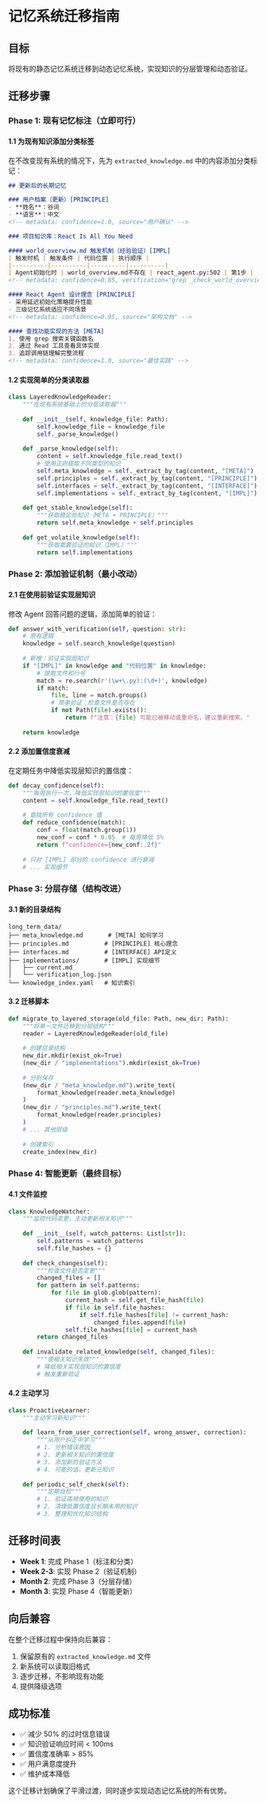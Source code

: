 # 记忆系统迁移指南

## 目标

将现有的静态记忆系统迁移到动态记忆系统，实现知识的分层管理和动态验证。

## 迁移步骤

### Phase 1: 现有记忆标注（立即可行）

#### 1.1 为现有知识添加分类标签

在不改变现有系统的情况下，先为 `extracted_knowledge.md` 中的内容添加分类标记：

```markdown
## 更新后的长期记忆

### 用户档案（更新）[PRINCIPLE]
- **姓名**：谷词
- **语言**：中文
<!-- metadata: confidence=1.0, source="用户确认" -->

### 项目知识库：React Is All You Need

#### world_overview.md 触发机制（经验验证）[IMPL]
| 触发时机 | 触发条件 | 代码位置 | 执行顺序 |
|----------|----------|----------|----------|
| Agent初始化时 | world_overview.md不存在 | react_agent.py:502 | 第1步 |
<!-- metadata: confidence=0.85, verification="grep _check_world_overview", last_verified="2024-12-14" -->

#### React Agent 设计理念 [PRINCIPLE]
- 采用延迟初始化策略提升性能
- 三级记忆系统适应不同场景
<!-- metadata: confidence=0.95, source="架构文档" -->

#### 查找功能实现的方法 [META]
1. 使用 grep 搜索关键函数名
2. 通过 Read 工具查看具体实现
3. 追踪调用链理解完整流程
<!-- metadata: confidence=1.0, source="最佳实践" -->
```

#### 1.2 实现简单的分类读取器

```python
class LayeredKnowledgeReader:
    """在现有系统基础上的分层读取器"""
    
    def __init__(self, knowledge_file: Path):
        self.knowledge_file = knowledge_file
        self._parse_knowledge()
    
    def _parse_knowledge(self):
        content = self.knowledge_file.read_text()
        # 使用正则提取不同类型的知识
        self.meta_knowledge = self._extract_by_tag(content, "[META]")
        self.principles = self._extract_by_tag(content, "[PRINCIPLE]")
        self.interfaces = self._extract_by_tag(content, "[INTERFACE]")
        self.implementations = self._extract_by_tag(content, "[IMPL]")
    
    def get_stable_knowledge(self):
        """获取稳定的知识（META + PRINCIPLE）"""
        return self.meta_knowledge + self.principles
    
    def get_volatile_knowledge(self):
        """获取需要验证的知识（IMPL）"""
        return self.implementations
```

### Phase 2: 添加验证机制（最小改动）

#### 2.1 在使用前验证实现层知识

修改 Agent 回答问题的逻辑，添加简单的验证：

```python
def answer_with_verification(self, question: str):
    # 原有逻辑
    knowledge = self.search_knowledge(question)
    
    # 新增：验证实现层知识
    if "[IMPL]" in knowledge and "代码位置" in knowledge:
        # 提取文件和行号
        match = re.search(r'(\w+\.py):(\d+)', knowledge)
        if match:
            file, line = match.groups()
            # 简单验证：检查文件是否存在
            if not Path(file).exists():
                return f"注意：{file} 可能已被移动或重命名，建议重新搜索。"
    
    return knowledge
```

#### 2.2 添加置信度衰减

在定期任务中降低实现层知识的置信度：

```python
def decay_confidence(self):
    """每周执行一次，降低实现层知识的置信度"""
    content = self.knowledge_file.read_text()
    
    # 查找所有 confidence 值
    def reduce_confidence(match):
        conf = float(match.group(1))
        new_conf = conf * 0.95  # 每周降低 5%
        return f"confidence={new_conf:.2f}"
    
    # 只对 [IMPL] 部分的 confidence 进行衰减
    # ... 实现细节
```

### Phase 3: 分层存储（结构改进）

#### 3.1 新的目录结构

```
long_term_data/
├── meta_knowledge.md       # [META] 如何学习
├── principles.md          # [PRINCIPLE] 核心理念  
├── interfaces.md          # [INTERFACE] API定义
├── implementations/       # [IMPL] 实现细节
│   ├── current.md
│   └── verification_log.json
└── knowledge_index.yaml   # 知识索引
```

#### 3.2 迁移脚本

```python
def migrate_to_layered_storage(old_file: Path, new_dir: Path):
    """将单一文件迁移到分层结构"""
    reader = LayeredKnowledgeReader(old_file)
    
    # 创建目录结构
    new_dir.mkdir(exist_ok=True)
    (new_dir / "implementations").mkdir(exist_ok=True)
    
    # 分别保存
    (new_dir / "meta_knowledge.md").write_text(
        format_knowledge(reader.meta_knowledge)
    )
    (new_dir / "principles.md").write_text(
        format_knowledge(reader.principles)
    )
    # ... 其他层级
    
    # 创建索引
    create_index(new_dir)
```

### Phase 4: 智能更新（最终目标）

#### 4.1 文件监控

```python
class KnowledgeWatcher:
    """监控代码变更，主动更新相关知识"""
    
    def __init__(self, watch_patterns: List[str]):
        self.patterns = watch_patterns
        self.file_hashes = {}
    
    def check_changes(self):
        """检查文件是否变更"""
        changed_files = []
        for pattern in self.patterns:
            for file in glob.glob(pattern):
                current_hash = self.get_file_hash(file)
                if file in self.file_hashes:
                    if self.file_hashes[file] != current_hash:
                        changed_files.append(file)
                self.file_hashes[file] = current_hash
        return changed_files
    
    def invalidate_related_knowledge(self, changed_files):
        """使相关知识失效"""
        # 降低相关实现层知识的置信度
        # 触发重新验证
```

#### 4.2 主动学习

```python
class ProactiveLearner:
    """主动学习新知识"""
    
    def learn_from_user_correction(self, wrong_answer, correction):
        """从用户纠正中学习"""
        # 1. 分析错误原因
        # 2. 更新相关知识的置信度
        # 3. 添加新的验证方法
        # 4. 可能的话，更新元知识
    
    def periodic_self_check(self):
        """定期自检"""
        # 1. 验证高频使用的知识
        # 2. 清理低置信度且长期未用的知识
        # 3. 整理和优化知识结构
```

## 迁移时间表

- **Week 1**: 完成 Phase 1（标注和分类）
- **Week 2-3**: 实现 Phase 2（验证机制）
- **Month 2**: 完成 Phase 3（分层存储）
- **Month 3**: 实现 Phase 4（智能更新）

## 向后兼容

在整个迁移过程中保持向后兼容：

1. 保留原有的 `extracted_knowledge.md` 文件
2. 新系统可以读取旧格式
3. 逐步迁移，不影响现有功能
4. 提供降级选项

## 成功标准

- ✅ 减少 50% 的过时信息错误
- ✅ 知识验证响应时间 < 100ms
- ✅ 置信度准确率 > 85%
- ✅ 用户满意度提升
- ✅ 维护成本降低

这个迁移计划确保了平滑过渡，同时逐步实现动态记忆系统的所有优势。